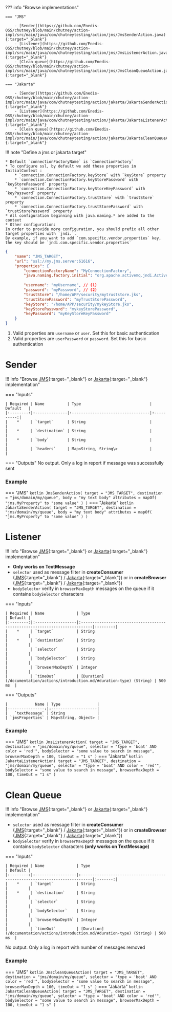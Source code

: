 <!--
  ~ SPDX-FileCopyrightText: 2017-2024 Enedis
  ~
  ~ SPDX-License-Identifier: Apache-2.0
  ~
-->

??? info "Browse implementations"

    === "JMS"

        - [Sender](https://github.com/Enedis-OSS/chutney/blob/main/chutney/action-impl/src/main/java/com/chutneytesting/action/jms/JmsSenderAction.java){:target="_blank"}
        - [Listener](https://github.com/Enedis-OSS/chutney/blob/main/chutney/action-impl/src/main/java/com/chutneytesting/action/jms/JmsListenerAction.java){:target="_blank"}
        - [Clean queue](https://github.com/Enedis-OSS/chutney/blob/main/chutney/action-impl/src/main/java/com/chutneytesting/action/jms/JmsCleanQueueAction.java){:target="_blank"}

    === "Jakarta"

        - [Sender](https://github.com/Enedis-OSS/chutney/blob/main/chutney/action-impl/src/main/java/com/chutneytesting/action/jakarta/JakartaSenderAction.java){:target="_blank"}
        - [Listener](https://github.com/Enedis-OSS/chutney/blob/main/chutney/action-impl/src/main/java/com/chutneytesting/action/jakarta/JakartaListenerAction.java){:target="_blank"}
        - [Clean queue](https://github.com/Enedis-OSS/chutney/blob/main/chutney/action-impl/src/main/java/com/chutneytesting/action/jakarta/JakartaCleanQueueAction.java){:target="_blank"}

!!! note "Define a jms or jakarta target"

    * Default `connectionFactoryName` is `ConnectionFactory`
    * To configure ssl, by default we add these properties in InitialContext : 
        * `connection.ConnectionFactory.keyStore` with `keyStore` property
        * `connection.ConnectionFactory.keyStorePassword` with `keyStorePassword` property
        * `connection.ConnectionFactory.keyStoreKeyPassword` with `keyPassword` property
        * `connection.ConnectionFactory.trustStore` with `trustStore` property
        * `connection.ConnectionFactory.trustStorePassword` with `trustStorePassword` property
    * All configuration beginning with java.naming.* are added to the context 
    * Other configuration:  
    In order to provide more configuration, you should prefix all other target properties with `jndi.`.  
    By example, if you want to add `com.specific.vendor.properties` key, the key should be `jndi.com.specific.vendor.properties`

```json title="Jms/Jakarta target example"
{
    "name": "JMS_TARGET",
    "url": "ssl://my.jms.server:61616",
    "properties": {
        "connectionFactoryName": "MyConnectionFactory",
        "java.naming.factory.initial": "org.apache.activemq.jndi.ActiveMQInitialContextFactory",
        
        "username": "myUsername", // (1)
        "password": "myPassword", // (2)
        "trustStore": "/home/APP/security/mytruststore.jks",
        "trustStorePassword": "myTrustStorePassword",
        "keyStore": "/home/APP/security/mykeyStore.jks",
        "keyStorePassword": "mykeyStorePassword",
        "keyPassword": "myKeyStoreKeyPassword"
    }
}
```

1. Valid properties are `username` or `user`. Set this for basic authentication
2. Valid properties are `userPassword` or `password`. Set this for basic authentication

# Sender

!!! info "Browse [JMS](https://github.com/Enedis-OSS/chutney/blob/main/chutney/action-impl/src/main/java/com/chutneytesting/action/jms/JmsSenderAction.java){:target="_blank"} or [Jakarta](https://github.com/Enedis-OSS/chutney/blob/main/chutney/action-impl/src/main/java/com/chutneytesting/action/jakarta/JakartaSenderAction.java){:target="_blank"} implementation"

=== "Inputs"

    | Required | Name          | Type                              |  Default   |
    |:--------:|:--------------|:----------------------------------|:----------:|
    |    *     | `target`      | String                            |            |
    |    *     | `destination` | String                            |            |
    |    *     | `body`        | String                            |            |
    |          | `headers`     | Map<String, String\>              |            |

=== "Outputs"
    No output. Only a log in report if message was successfully sent


### Example

=== "JMS"
    ``` kotlin
    JmsSenderAction(
        target = "JMS_TARGET",
        destination = "jms/domain/my/queue",
        body = "my text body"
        attributes = mapOf(
            "jms.MyProperty" to "some value"
        )
    )
    ```
=== "Jakarta"
    ``` kotlin
    JakartaSenderAction(
        target = "JMS_TARGET",
        destination = "jms/domain/my/queue",
        body = "my text body"
        attributes = mapOf(
            "jms.MyProperty" to "some value"
        )
    )
    ```

# Listener
!!! info "Browse [JMS](https://github.com/Enedis-OSS/chutney/blob/main/chutney/action-impl/src/main/java/com/chutneytesting/action/jms/JmsListenerAction.java){:target="_blank"} or [Jakarta](https://github.com/Enedis-OSS/chutney/blob/main/chutney/action-impl/src/main/java/com/chutneytesting/action/jakarta/JakartaListenerAction.java){:target="_blank"} implementation"

*  **Only works on TextMessage**
* `selector` used as message filter in **createConsumer** ([JMS](https://docs.oracle.com/javaee/7/api/javax/jms/Session.html#createConsumer-javax.jms.Destination-java.lang.String-){:target="_blank"} / [Jakarta](https://jakarta.ee/specifications/messaging/3.1/apidocs/jakarta.messaging/jakarta/jms/session#createConsumer(jakarta.jms.Destination,java.lang.String)){:target="_blank"}) or in **createBrowser** ([JMS](https://docs.oracle.com/javaee/7/api/javax/jms/Session.html#createBrowser-javax.jms.Queue-java.lang.String-){:target="_blank"} / [Jakarta](https://jakarta.ee/specifications/messaging/3.1/apidocs/jakarta.messaging/jakarta/jms/session#createBrowser(jakarta.jms.Queue,java.lang.String)){:target="_blank"})
* `bodySelector` verify in `browserMaxDepth` messages on the queue if it contains `bodySelector` characters

=== "Inputs"

    | Required | Name              | Type                                                                       | Default |
    |:--------:|:------------------|:---------------------------------------------------------------------------|:-------:|
    |    *     | `target`          | String                                                                     |         |
    |    *     | `destination`     | String                                                                     |         |
    |          | `selector`        | String                                                                     |         |
    |          | `bodySelector`    | String                                                                     |         |
    |          | `browserMaxDepth` | Integer                                                                    |         |
    |          | `timeOut`         | [Duration](/documentation/actions/introduction.md/#duration-type) (String) | 500 ms  |

=== "Outputs"

    |            Name | Type                |
    |----------------:|:--------------------|
    |   `textMessage` | String              |
    | `jmsProperties` | Map<String, Object> |

### Example

=== "JMS"
    ``` kotlin
    JmsListenerAction(
        target = "JMS_TARGET",
        destination = "jms/domain/my/queue",
        selector = "type = 'boat' AND color = 'red'",
        bodySelector = "some value to search in message",
        browserMaxDepth = 100,
        timeOut = "1 s"
    )
    ```
=== "Jakarta"
    ``` kotlin
    JakartaListenerAction(
        target = "JMS_TARGET",
        destination = "jms/domain/my/queue",
        selector = "type = 'boat' AND color = 'red'",
        bodySelector = "some value to search in message",
        browserMaxDepth = 100,
        timeOut = "1 s"
    )
    ```

# Clean Queue
!!! info "Browse [JMS](https://github.com/Enedis-OSS/chutney/blob/main/chutney/action-impl/src/main/java/com/chutneytesting/action/jms/JmsCleanQueueAction.java){:target="_blank"} or [Jakarta](https://github.com/Enedis-OSS/chutney/blob/main/chutney/action-impl/src/main/java/com/chutneytesting/action/jakarta/JakartaCleanQueueAction.java){:target="_blank"} implementation"

* `selector` used as message filter in **createConsumer** ([JMS](https://docs.oracle.com/javaee/7/api/javax/jms/Session.html#createConsumer-javax.jms.Destination-java.lang.String-){:target="_blank"} / [Jakarta](https://jakarta.ee/specifications/messaging/3.1/apidocs/jakarta.messaging/jakarta/jms/session#createConsumer(jakarta.jms.Destination,java.lang.String)){:target="_blank"}) or in **createBrowser** ([JMS](https://docs.oracle.com/javaee/7/api/javax/jms/Session.html#createBrowser-javax.jms.Queue-java.lang.String-){:target="_blank"} / [Jakarta](https://jakarta.ee/specifications/messaging/3.1/apidocs/jakarta.messaging/jakarta/jms/session#createBrowser(jakarta.jms.Queue,java.lang.String)){:target="_blank"})
* `bodySelector` verify in `browserMaxDepth` messages on the queue if it contains `bodySelector` characters **(only works on TextMessage)**

=== "Inputs"

    | Required | Name              | Type                                                                       | Default |
    |:--------:|:------------------|:---------------------------------------------------------------------------|:-------:|
    |    *     | `target`          | String                                                                     |         |
    |    *     | `destination`     | String                                                                     |         |
    |          | `selector`        | String                                                                     |         |
    |          | `bodySelector`    | String                                                                     |         |
    |          | `browserMaxDepth` | Integer                                                                    |         |
    |          | `timeOut`         | [Duration](/documentation/actions/introduction.md/#duration-type) (String) | 500 ms  |

No output. Only a log in report with number of messages removed

### Example

=== "JMS"
    ``` kotlin
    JmsCleanQueueAction(
        target = "JMS_TARGET",
        destination = "jms/domain/my/queue",
        selector = "type = 'boat' AND color = 'red'",
        bodySelector = "some value to search in message",
        browserMaxDepth = 100,
        timeOut = "1 s"
    )
    ```
=== "Jakarta"
    ``` kotlin
    JakartaCleanQueueAction(
        target = "JMS_TARGET",
        destination = "jms/domain/my/queue",
        selector = "type = 'boat' AND color = 'red'",
        bodySelector = "some value to search in message",
        browserMaxDepth = 100,
        timeOut = "1 s"
    )
    ```
